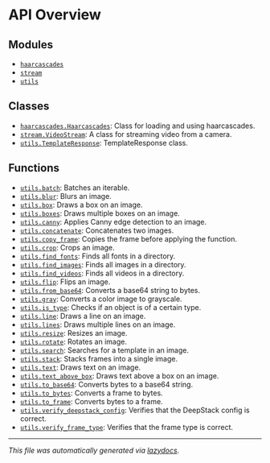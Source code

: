 <!-- markdownlint-disable -->

# API Overview

## Modules

- [`haarcascades`](./haarcascades.md#module-haarcascades)
- [`stream`](./stream.md#module-stream)
- [`utils`](./utils.md#module-utils)

## Classes

- [`haarcascades.Haarcascades`](./haarcascades.md#class-haarcascades): Class for loading and using haarcascades.
- [`stream.VideoStream`](./stream.md#class-videostream): A class for streaming video from a camera.
- [`utils.TemplateResponse`](./utils.md#class-templateresponse): TemplateResponse class.

## Functions

- [`utils.batch`](./utils.md#function-batch): Batches an iterable.
- [`utils.blur`](./utils.md#function-blur): Blurs an image.
- [`utils.box`](./utils.md#function-box): Draws a box on an image.
- [`utils.boxes`](./utils.md#function-boxes): Draws multiple boxes on an image.
- [`utils.canny`](./utils.md#function-canny): Applies Canny edge detection to an image.
- [`utils.concatenate`](./utils.md#function-concatenate): Concatenates two images.
- [`utils.copy_frame`](./utils.md#function-copy_frame): Copies the frame before applying the function.
- [`utils.crop`](./utils.md#function-crop): Crops an image.
- [`utils.find_fonts`](./utils.md#function-find_fonts): Finds all fonts in a directory.
- [`utils.find_images`](./utils.md#function-find_images): Finds all images in a directory.
- [`utils.find_videos`](./utils.md#function-find_videos): Finds all videos in a directory.
- [`utils.flip`](./utils.md#function-flip): Flips an image.
- [`utils.from_base64`](./utils.md#function-from_base64): Converts a base64 string to bytes.
- [`utils.gray`](./utils.md#function-gray): Converts a color image to grayscale.
- [`utils.is_type`](./utils.md#function-is_type): Checks if an object is of a certain type.
- [`utils.line`](./utils.md#function-line): Draws a line on an image.
- [`utils.lines`](./utils.md#function-lines): Draws multiple lines on an image.
- [`utils.resize`](./utils.md#function-resize): Resizes an image.
- [`utils.rotate`](./utils.md#function-rotate): Rotates an image.
- [`utils.search`](./utils.md#function-search): Searches for a template in an image.
- [`utils.stack`](./utils.md#function-stack): Stacks frames into a single image.
- [`utils.text`](./utils.md#function-text): Draws text on an image.
- [`utils.text_above_box`](./utils.md#function-text_above_box): Draws text above a box on an image.
- [`utils.to_base64`](./utils.md#function-to_base64): Converts bytes to a base64 string.
- [`utils.to_bytes`](./utils.md#function-to_bytes): Converts a frame to bytes.
- [`utils.to_frame`](./utils.md#function-to_frame): Converts bytes to a frame.
- [`utils.verify_deepstack_config`](./utils.md#function-verify_deepstack_config): Verifies that the DeepStack config is correct.
- [`utils.verify_frame_type`](./utils.md#function-verify_frame_type): Verifies that the frame type is correct.


---

_This file was automatically generated via [lazydocs](https://github.com/ml-tooling/lazydocs)._
